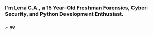 ### I'm Lena C.A., a 15 Year-Old Freshman Forensics, Cyber-Security, and Python Development Enthusiast.

### ⌢ ୨୧
